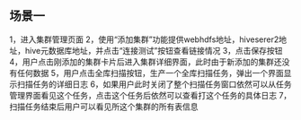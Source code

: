 ## 场景一
1，进入集群管理页面
2，使用“添加集群”功能提供webhdfs地址，hiveserer2地址，hive元数据库地址，并点击“连接测试”按钮查看链接情况
3，点击保存按钮
4，用户点击刚添加的集群卡片后进入集群详细界面，此时由于新添加的集群还没有任何数据
5，用户点击全库扫描按钮，生产一个全库扫描任务，弹出一个界面显示扫描任务的详细日志
6，如果用户此时关闭了整个扫描任务窗口依然可以从任务管理界面看见这个任务，点击这个任务后依然可以查看打这个任务的具体日志
7，扫描任务结束后用户可以看见所这个集群的所有表信息

